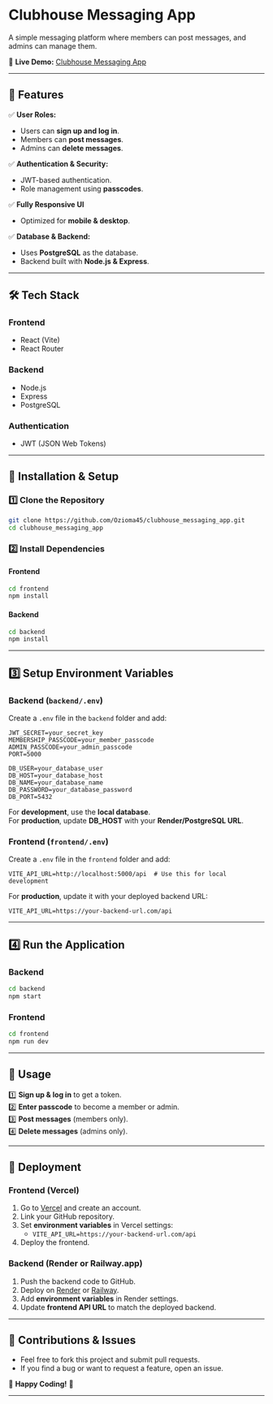 # **Clubhouse Messaging App**

A simple messaging platform where members can post messages, and admins can manage them.

🔗 **Live Demo:** [Clubhouse Messaging App](https://clubhouse-messaging-app.vercel.app/)

---

## **🚀 Features**

✅ **User Roles:**

- Users can **sign up and log in**.
- Members can **post messages**.
- Admins can **delete messages**.

✅ **Authentication & Security:**

- JWT-based authentication.
- Role management using **passcodes**.

✅ **Fully Responsive UI**

- Optimized for **mobile & desktop**.

✅ **Database & Backend:**

- Uses **PostgreSQL** as the database.
- Backend built with **Node.js & Express**.

---

## **🛠 Tech Stack**

### **Frontend**

- React (Vite)
- React Router

### **Backend**

- Node.js
- Express
- PostgreSQL

### **Authentication**

- JWT (JSON Web Tokens)

---

## **📌 Installation & Setup**

### **1️⃣ Clone the Repository**

```bash
git clone https://github.com/Ozioma45/clubhouse_messaging_app.git
cd clubhouse_messaging_app
```

### **2️⃣ Install Dependencies**

#### **Frontend**

```bash
cd frontend
npm install
```

#### **Backend**

```bash
cd backend
npm install
```

---

## **3️⃣ Setup Environment Variables**

### **Backend (`backend/.env`)**

Create a `.env` file in the `backend` folder and add:

```env
JWT_SECRET=your_secret_key
MEMBERSHIP_PASSCODE=your_member_passcode
ADMIN_PASSCODE=your_admin_passcode
PORT=5000

DB_USER=your_database_user
DB_HOST=your_database_host
DB_NAME=your_database_name
DB_PASSWORD=your_database_password
DB_PORT=5432
```

For **development**, use the **local database**.  
For **production**, update **DB_HOST** with your **Render/PostgreSQL URL**.

### **Frontend (`frontend/.env`)**

Create a `.env` file in the `frontend` folder and add:

```env
VITE_API_URL=http://localhost:5000/api  # Use this for local development
```

For **production**, update it with your deployed backend URL:

```env
VITE_API_URL=https://your-backend-url.com/api
```

---

## **4️⃣ Run the Application**

### **Backend**

```bash
cd backend
npm start
```

### **Frontend**

```bash
cd frontend
npm run dev
```

---

## **🎯 Usage**

1️⃣ **Sign up & log in** to get a token.  
2️⃣ **Enter passcode** to become a member or admin.  
3️⃣ **Post messages** (members only).  
4️⃣ **Delete messages** (admins only).

---

## **📌 Deployment**

### **Frontend (Vercel)**

1. Go to [Vercel](https://vercel.com/) and create an account.
2. Link your GitHub repository.
3. Set **environment variables** in Vercel settings:
   - `VITE_API_URL=https://your-backend-url.com/api`
4. Deploy the frontend.

### **Backend (Render or Railway.app)**

1. Push the backend code to GitHub.
2. Deploy on [Render](https://render.com/) or [Railway](https://railway.app/).
3. Add **environment variables** in Render settings.
4. Update **frontend API URL** to match the deployed backend.

---

## **📩 Contributions & Issues**

- Feel free to fork this project and submit pull requests.
- If you find a bug or want to request a feature, open an issue.

🚀 **Happy Coding!** 🎉

---
